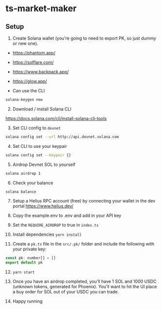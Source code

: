 # ts-market-maker

## Setup
1. Create Solana wallet (you're going to need to export PK, so just dummy or new one).

- https://phantom.app/
- https://solflare.com/
- https://www.backpack.app/
- https://glow.app/


- Can use the CLI

```bash
solana-keygen new
```

2. Download / install Solana CLI

https://docs.solana.com/cli/install-solana-cli-tools

3. Set CLI config to `devnet`

```bash
solana config set --url http://api.devnet.solana.com
```

4. Set CLI to use your keypair

```bash
solana config set --keypair {}
```

5. Airdrop Devnet SOL to yourself

```bash
solana airdrop 1
```

6. Check your balance

```bash
solana balance
```

7. Setup a Helius RPC account (free) by connecting your wallet in the dev portal
https://www.helius.dev/

8. Copy the example.env to .env and add in your API key

9. Set the `REQUIRE_AIRDROP` to true in `index.ts`

10. Install dependencies `yarn install`

11. Create a `pk.ts` file in the `src/.pk/` folder and include the following with your private key:

```javascript
const pk: number[] = []
export default pk
```

12. `yarn start`

13. Once you have an airdrop completed, you'll have 1 SOL and 1000 USDC (unknown tokens, generated for Phoenix). You'll want to hit the UI place a buy order for SOL out of your USDC you can trade.

14. Happy running